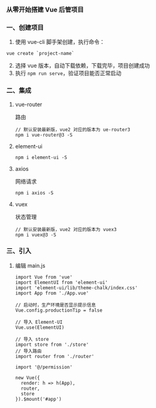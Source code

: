 ### 从零开始搭建 Vue  后管项目

### 一、创建项目

1. 使用 vue-cli 脚手架创建，执行命令：

```shell
vue create `project-name`
```

2. 选择 vue 版本，自动下载依赖，下载完毕，项目创建成功
3. 执行 `npm run serve`，验证项目能否正常启动

### 二、集成

1. vue-router

   路由

   ```
   // 默认安装最新版，vue2 对应的版本为 ue-router3
   npm i vue-router@3 -S
   ```

2. element-ui

   ```
   npm i element-ui -S
   ```

3. axios

   网络请求

   ```
   npm i axios -S
   ```

4. vuex

   状态管理

   ```
   // 默认安装最新版，vue2 对应的版本为 vuex3
   npm i vuex@3 -S
   ```

### 三、引入

1. 编辑 main.js

   ```
   import Vue from 'vue'
   import ElementUI from 'element-ui'
   import 'element-ui/lib/theme-chalk/index.css'
   import App from './App.vue'
   
   // 启动时，生产环境是否显示提示信息
   Vue.config.productionTip = false
   
   // 导入 Element-UI
   Vue.use(ElementUI)
   
   // 导入 store
   import store from './store'
   // 导入路由
   import router from './router'
   
   import '@/permission'
   
   new Vue({
     render: h => h(App),
     router,
     store
   }).$mount('#app')
   ```

   

   

